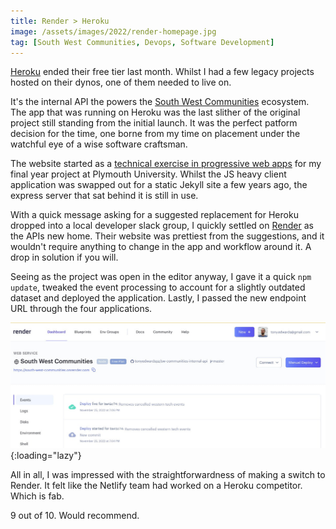 ```yaml
---
title: Render > Heroku
image: /assets/images/2022/render-homepage.jpg
tag: [South West Communities, Devops, Software Development]
---
```


[Heroku](https://www.heroku.com/) ended their free tier last month. Whilst I had a few legacy projects hosted on their dynos, one of them needed to live on. 

It's the internal API the powers the [South West Communities](https://southwestcommunities.co.uk) ecosystem. The app that was running on Heroku was the last slither of the original project still standing from the initial launch. It was the perfect patform decision for the time, one borne from my time on placement under the watchful eye of a wise software craftsman.

 The website started as a [technical exercise in progressive web apps](https://github.com/tonyedwardspz/community-events-pwa) for my final year project at Plymouth University. Whilst the JS heavy client application was swapped out for a static Jekyll site a few years ago, the express server that sat behind it is still in use.

With a quick message asking for a suggested replacement for Heroku dropped into a local developer slack group, I quickly settled on [Render](https://render.com/) as the APIs new home. Their website was prettiest from the suggestions, and it wouldn't require anything to change in the app and workflow around it. A drop in solution if you will.

Seeing as the project was open in the editor anyway, I gave it a quick `npm update`, tweaked the event processing to account for a slightly outdated dataset and deployed the application. Lastly, I passed the new endpoint URL through the four applications. 

![Render platform screenshot](/assets/images/2022/render-deploy.jpg "Render platform screenshot"){:loading="lazy"}

All in all, I was impressed with the straightforwardness of making a switch to Render. It felt like the Netlify team had worked on a Heroku competitor. Which is fab.

9 out of 10. Would recommend.
